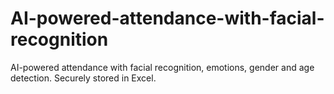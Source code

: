 # AI-powered-attendance-with-facial-recognition
AI-powered attendance with facial recognition, emotions, gender and age detection. Securely stored in Excel.
